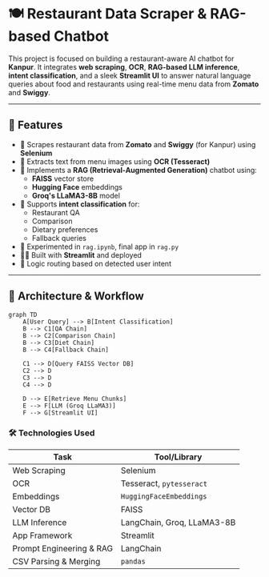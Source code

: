 # 🍽️ Restaurant Data Scraper & RAG-based Chatbot

This project is focused on building a restaurant-aware AI chatbot for **Kanpur**. It integrates **web scraping**, **OCR**, **RAG-based LLM inference**, **intent classification**, and a sleek **Streamlit UI** to answer natural language queries about food and restaurants using real-time menu data from **Zomato** and **Swiggy**.

---

## 🚀 Features

- 📄 Scrapes restaurant data from **Zomato** and **Swiggy** (for Kanpur) using **Selenium**
- 🧾 Extracts text from menu images using **OCR (Tesseract)**
- 🧠 Implements a **RAG (Retrieval-Augmented Generation)** chatbot using:
  - **FAISS** vector store
  - **Hugging Face** embeddings
  - **Groq's LLaMA3-8B** model
- 💬 Supports **intent classification** for:
  - Restaurant QA
  - Comparison
  - Dietary preferences
  - Fallback queries
- 🧪 Experimented in `rag.ipynb`, final app in `rag.py`
- 🧑‍💻 Built with **Streamlit** and deployed
- 🔀 Logic routing based on detected user intent

---

## 🧠 Architecture & Workflow


```mermaid
graph TD
    A[User Query] --> B[Intent Classification]
    B --> C1[QA Chain]
    B --> C2[Comparison Chain]
    B --> C3[Diet Chain]
    B --> C4[Fallback Chain]
    
    C1 --> D[Query FAISS Vector DB]
    C2 --> D
    C3 --> D
    C4 --> D

    D --> E[Retrieve Menu Chunks]
    E --> F[LLM (Groq LLaMA3)]
    F --> G[Streamlit UI]

```

### 🛠 Technologies Used

| Task                        | Tool/Library                       |
|-----------------------------|------------------------------------|
| Web Scraping                | Selenium                           |
| OCR                         | Tesseract, `pytesseract`           |
| Embeddings                  | `HuggingFaceEmbeddings`            |
| Vector DB                   | FAISS                              |
| LLM Inference               | LangChain, Groq, LLaMA3-8B         |
| App Framework               | Streamlit                          |
| Prompt Engineering & RAG   | LangChain                          |
| CSV Parsing & Merging      | `pandas`                           |
